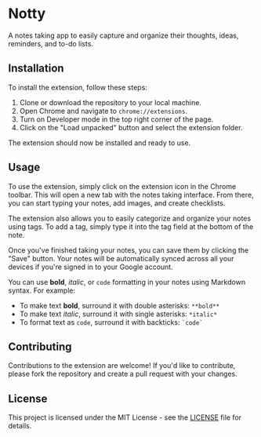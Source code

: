 # Notty
A notes taking app to easily capture and organize their thoughts, ideas, reminders, and to-do lists.

## Installation

To install the extension, follow these steps:

1. Clone or download the repository to your local machine.
2. Open Chrome and navigate to `chrome://extensions`.
3. Turn on Developer mode in the top right corner of the page.
4. Click on the "Load unpacked" button and select the extension folder.

The extension should now be installed and ready to use.

## Usage

To use the extension, simply click on the extension icon in the Chrome toolbar. This will open a new tab with the notes taking interface. From there, you can start typing your notes, add images, and create checklists. 

The extension also allows you to easily categorize and organize your notes using tags. To add a tag, simply type it into the tag field at the bottom of the note.

Once you've finished taking your notes, you can save them by clicking the "Save" button. Your notes will be automatically synced across all your devices if you're signed in to your Google account.

You can use **bold**, *italic*, or `code` formatting in your notes using Markdown syntax. For example:

- To make text **bold**, surround it with double asterisks: `**bold**`
- To make text *italic*, surround it with single asterisks: `*italic*`
- To format text as `code`, surround it with backticks: `` `code` ``

## Contributing

Contributions to the extension are welcome! If you'd like to contribute, please fork the repository and create a pull request with your changes.

## License

This project is licensed under the MIT License - see the [LICENSE](LICENSE) file for details.
